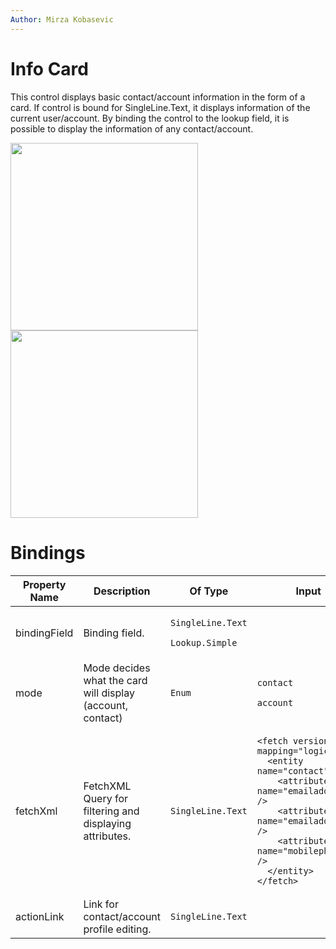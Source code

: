```yaml
---
Author: Mirza Kobasevic
---
```

# Info Card

This control displays basic contact/account information in the form of a card. If control is bound for SingleLine.Text, it displays information of the current user/account. By binding the control to the lookup field, it is possible to display the information of any contact/account.


<img src='/.attachments/applications/controls/InfoCard/accountinfocard.png' height='300px' />
<img src='/.attachments/applications/controls/InfoCard/contactinfocard.png' height='300px' />

# Bindings

<table>
  <thead>
    <tr>
      <th>Property Name</th>
      <th>Description</th>
      <th>Of Type</th>
      <th>Input</th>
      <th>Usage</th>
      <th>Required</th>
    </tr>
  </thead>
  <tbody>
    <tr>
      <td>bindingField</td>
      <td>Binding field.</td>
      <td>
        <p><code>SingleLine.Text</code></p>
        <p><code>Lookup.Simple</code></p>
      </td>
      <td></td>
      <td><code>bound</code></td>
      <td><code>true</code></td>
    </tr>
    <tr>
      <td>mode</td>
      <td>Mode decides what the card will display (account, contact)</td>
      <td><code>Enum</code></td>
      <td>
        <p><code>contact</code></p>
        <p><code>account</code></p>
      </td>
      <td><code>input</code></td>
      <td><code>false</code></td>
    </tr>
    <tr>
      <td>fetchXml</td>
      <td>FetchXML Query for filtering and displaying attributes.</td>
      <td><code>SingleLine.Text</code></td>
      <td><pre><code>&lt;fetch version="1.0" mapping="logical"&gt;
  &lt;entity name="contact"&gt;
    &lt;attribute name="emailaddress1" /&gt;
    &lt;attribute name="emailaddress2" /&gt;
    &lt;attribute name="mobilephone" /&gt;
  &lt;/entity&gt;
&lt;/fetch&gt;</code></pre>
</td>
      <td><code>input</code></td>
      <td><code>false</code>
    </td>
    </tr>
    <tr>
      <td>actionLink</td>
      <td>Link for contact/account profile editing.</td>
      <td><code>SingleLine.Text</code></td>
      <td></td>
      <td><code>input</code></td>
      <td><code>false</code></td>
    </tr>
  </tbody>
</table>


